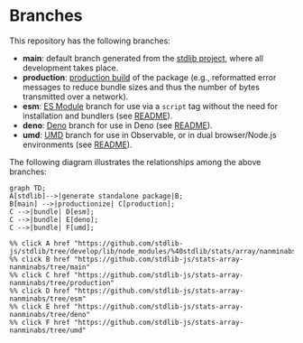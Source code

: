 <!--

@license Apache-2.0

Copyright (c) 2022 The Stdlib Authors.

Licensed under the Apache License, Version 2.0 (the "License");
you may not use this file except in compliance with the License.
You may obtain a copy of the License at

    http://www.apache.org/licenses/LICENSE-2.0

Unless required by applicable law or agreed to in writing, software
distributed under the License is distributed on an "AS IS" BASIS,
WITHOUT WARRANTIES OR CONDITIONS OF ANY KIND, either express or implied.
See the License for the specific language governing permissions and
limitations under the License.

-->

# Branches

This repository has the following branches:

-   **main**: default branch generated from the [stdlib project][stdlib-url], where all development takes place.
-   **production**: [production build][production-url] of the package (e.g., reformatted error messages to reduce bundle sizes and thus the number of bytes transmitted over a network).
-   **esm**: [ES Module][esm-url] branch for use via a `script` tag without the need for installation and bundlers (see [README][esm-readme]).
-   **deno**: [Deno][deno-url] branch for use in Deno (see [README][deno-readme]).
-   **umd**: [UMD][umd-url] branch for use in Observable, or in dual browser/Node.js environments (see [README][umd-readme]).

The following diagram illustrates the relationships among the above branches:

```mermaid
graph TD;
A[stdlib]-->|generate standalone package|B;
B[main] -->|productionize| C[production];
C -->|bundle| D[esm];
C -->|bundle| E[deno];
C -->|bundle| F[umd];

%% click A href "https://github.com/stdlib-js/stdlib/tree/develop/lib/node_modules/%40stdlib/stats/array/nanminabs"
%% click B href "https://github.com/stdlib-js/stats-array-nanminabs/tree/main"
%% click C href "https://github.com/stdlib-js/stats-array-nanminabs/tree/production"
%% click D href "https://github.com/stdlib-js/stats-array-nanminabs/tree/esm"
%% click E href "https://github.com/stdlib-js/stats-array-nanminabs/tree/deno"
%% click F href "https://github.com/stdlib-js/stats-array-nanminabs/tree/umd"
```

[stdlib-url]: https://github.com/stdlib-js/stdlib/tree/develop/lib/node_modules/%40stdlib/stats/array/nanminabs
[production-url]: https://github.com/stdlib-js/stats-array-nanminabs/tree/production
[deno-url]: https://github.com/stdlib-js/stats-array-nanminabs/tree/deno
[deno-readme]: https://github.com/stdlib-js/stats-array-nanminabs/blob/deno/README.md
[umd-url]: https://github.com/stdlib-js/stats-array-nanminabs/tree/umd
[umd-readme]: https://github.com/stdlib-js/stats-array-nanminabs/blob/umd/README.md
[esm-url]: https://github.com/stdlib-js/stats-array-nanminabs/tree/esm
[esm-readme]: https://github.com/stdlib-js/stats-array-nanminabs/blob/esm/README.md